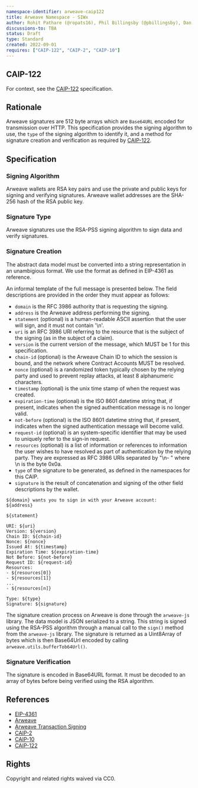 ```yaml
---
namespace-identifier: arweave-caip122
title: Arweave Namespace - SIWx
author: Rohit Pathare (@ropats16), Phil Billingsby (@pbillingsby), Dan MacDonald (@DanMacDonald)
discussions-to: TBA
status: Draft
type: Standard
created: 2022-09-01
requires: ["CAIP-122", "CAIP-2", "CAIP-10"]
---
```


## CAIP-122

For context, see the [CAIP-122](CAIP-122) specification.

## Rationale

Arweave signatures are 512 byte arrays which are `Base64URL` encoded for transmission over HTTP. This specification provides the signing algorithm to use, the `type` of the signing algorithm to identify it, and a method for signature creation and verification as required by [CAIP-122](CAIP-122).

## Specification

### Signing Algorithm

Arweave wallets are RSA key pairs and use the private and public keys for signing and verifying signatures. Arweave wallet addresses are the SHA-256 hash of the RSA public key.

### Signature Type

Arweave signatures use the RSA-PSS signing algorithm to sign data and verify signatures.

### Signature Creation

The abstract data model must be converted into a string representation in an unambigious format. We use the format as defined in EIP-4361 as reference.

An informal template of the full message is presented below. The field descriptions are provided in the order they must appear as follows:
- `domain` is the RFC 3986 authority that is requesting the signing.
- `address` is the Arweave address performing the signing.
- `statement` (optional) is a human-readable ASCII assertion that the user will sign, and it must not contain '\n'.
- `uri` is an RFC 3986 URI referring to the resource that is the subject of the signing (as in the subject of a claim).
- `version` is the current version of the message, which MUST be 1 for this specification.
- `chain-id` (optional) is the Arweave Chain ID to which the session is bound, and the network where Contract Accounts MUST be resolved.
- `nonce` (optional) is a randomized token typically chosen by the relying party and used to prevent replay attacks, at least 8 alphanumeric characters.
- `timestamp` (optional) is the unix time stamp of when the request was created.
- `expiration-time` (optional) is the ISO 8601 datetime string that, if present, indicates when the signed authentication message is no longer valid.
- `not-before` (optional) is the ISO 8601 datetime string that, if present, indicates when the signed authentication message will become valid.
- `request-id` (optional) is an system-specific identifier that may be used to uniquely refer to the sign-in request.
- `resources` (optional) is a list of information or references to information the user wishes to have resolved as part of authentication by the relying party. They are expressed as RFC 3986 URIs separated by "\n- " where \n is the byte 0x0a.
- `type` of the signature to be generated, as defined in the namespaces for this CAIP.
- `signature` is the result of concatenation and signing of the other field descriptions by the wallet.

```
${domain} wants you to sign in with your Arweave account:
${address}

${statement}

URI: ${uri}
Version: ${version}
Chain ID: ${chain-id}
Nonce: ${nonce}
Issued At: ${timestamp}
Expiration Time: ${expiration-time}
Not Before: ${not-before}
Request ID: ${request-id}
Resources:
- ${resources[0]}
- ${resources[1]}
...
- ${resources[n]}

Type: ${type}
Signature: ${signature}
```

The signature creation process on Arweave is done through the `arweave-js` library. The data model is JSON serialized to a string. This string is signed using the RSA-PSS algorithm through a manual call to the `sign()` method from the `arweave-js` library. The signature is returned as a Uint8Array of bytes which is then Base64Url encoded by calling `arweave.utils.bufferTob64Url()`.

### Signature Verification

The signature is encoded in Base64URL format. It must be decoded to an array of bytes before being verified using the RSA algorithm.

## References

- [EIP-4361](https://eips.ethereum.org/EIPS/eip-4361)
- [Arweave](https://github.com/ArweaveTeam/arweave-standards)
- [Arweave Transaction Signing](https://docs.arweave.org/developers/server/http-api#transaction-signing)
- [CAIP-2](https://github.com/ChainAgnostic/CAIPs/blob/master/CAIPs/caip-2.md)
- [CAIP-10](https://github.com/ChainAgnostic/CAIPs/blob/master/CAIPs/caip-10.md)
- [CAIP-122](https://github.com/ChainAgnostic/CAIPs/blob/master/CAIPs/caip-122.md)



## Rights

Copyright and related rights waived via CC0.